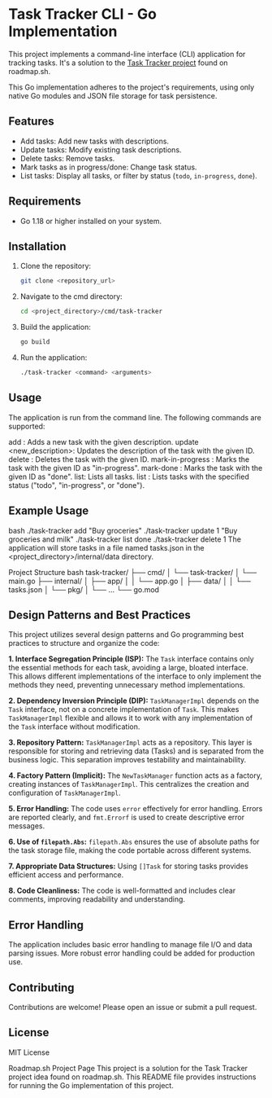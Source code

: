 # Task Tracker CLI - Go Implementation

This project implements a command-line interface (CLI) application for tracking tasks. It's a solution to the [Task Tracker project](https://roadmap.sh/projects/task-tracker) found on roadmap.sh.

This Go implementation adheres to the project's requirements, using only native Go modules and JSON file storage for task persistence.

## Features

* Add tasks: Add new tasks with descriptions.
* Update tasks: Modify existing task descriptions.
* Delete tasks: Remove tasks.
* Mark tasks as in progress/done: Change task status.
* List tasks: Display all tasks, or filter by status (`todo`, `in-progress`, `done`).

## Requirements

* Go 1.18 or higher installed on your system.

## Installation

1. Clone the repository:
   ```bash
   git clone <repository_url>

2. Navigate to the cmd directory:
    ```bash
    cd <project_directory>/cmd/task-tracker

3. Build the application:
    ```bash
    go build

4. Run the application:
    ```bash
    ./task-tracker <command> <arguments>

## Usage
The application is run from the command line. The following commands are supported:

add <description>: Adds a new task with the given description.
update <id> <new_description>: Updates the description of the task with the given ID.
delete <id>: Deletes the task with the given ID.
mark-in-progress <id>: Marks the task with the given ID as "in-progress".
mark-done <id>: Marks the task with the given ID as "done".
list: Lists all tasks.
list <status>: Lists tasks with the specified status ("todo", "in-progress", or "done").

## Example Usage
bash
    ./task-tracker add "Buy groceries"
    ./task-tracker update 1 "Buy groceries and milk"
    ./task-tracker list done
    ./task-tracker delete 1
The application will store tasks in a file named tasks.json in the <project_directory>/internal/data directory.

Project Structure
bash
task-tracker/
├── cmd/
│   └── task-tracker/
│       └── main.go
├── internal/
│   ├── app/
│   │   └── app.go
│   ├── data/
│   │   └── tasks.json
│   └── pkg/
│       └── ...
└── go.mod

## Design Patterns and Best Practices

This project utilizes several design patterns and Go programming best practices to structure and organize the code:

**1. Interface Segregation Principle (ISP):** The `Task` interface contains only the essential methods for each task, avoiding a large, bloated interface. This allows different implementations of the interface to only implement the methods they need, preventing unnecessary method implementations.

**2. Dependency Inversion Principle (DIP):** `TaskManagerImpl` depends on the `Task` interface, not on a concrete implementation of `Task`. This makes `TaskManagerImpl` flexible and allows it to work with any implementation of the `Task` interface without modification.

**3. Repository Pattern:** `TaskManagerImpl` acts as a repository. This layer is responsible for storing and retrieving data (Tasks) and is separated from the business logic. This separation improves testability and maintainability.

**4. Factory Pattern (Implicit):** The `NewTaskManager` function acts as a factory, creating instances of `TaskManagerImpl`. This centralizes the creation and configuration of `TaskManagerImpl`.

**5. Error Handling:** The code uses `error` effectively for error handling. Errors are reported clearly, and `fmt.Errorf` is used to create descriptive error messages.

**6. Use of `filepath.Abs`:**  `filepath.Abs` ensures the use of absolute paths for the task storage file, making the code portable across different systems.

**7. Appropriate Data Structures:** Using `[]Task` for storing tasks provides efficient access and performance.

**8. Code Cleanliness:** The code is well-formatted and includes clear comments, improving readability and understanding.

## Error Handling
The application includes basic error handling to manage file I/O and data parsing issues. More robust error handling could be added for production use.

## Contributing
Contributions are welcome! Please open an issue or submit a pull request.

## License
MIT License

Roadmap.sh Project Page
This project is a solution for the Task Tracker project idea found on roadmap.sh. This README file provides instructions for running the Go implementation of this project.